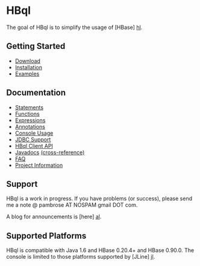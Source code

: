 HBql
====

The goal of HBql is to simplify the usage of [HBase] [hl].

  [hl]: http://hbase.apache.org/

Getting Started
---------------

* [Download](http://www.hbql.com/download.html)
* [Installation](http://www.hbql.com/installation.html)
* [Examples](http://www.hbql.com/examples/examples.html)


Documentation
-------------

* [Statements](http://www.hbql.com/statements/statements.html)
* [Functions](http://www.hbql.com/statements/functions.html)
* [Expressions](http://www.hbql.com/statements/expressions.html)
* [Annotations](http://www.hbql.com/annotations/annotations.html)
* [Console Usage](http://www.hbql.com/console/console.html)
* [JDBC Support](http://www.hbql.com/jdbc/jdbc_support.html)
* [HBql Client API](http://www.hbql.com/apidocs/org/apache/hadoop/hbase/hbql/client/package-summary.html)
* [Javadocs](http://www.hbql.com/apidocs/index.html) [(cross-reference)](http://www.hbql.com/xref/index.html)
* [FAQ](http://www.hbql.com/faq.html)
* [Project Information](http://www.hbql.com/project-info.html)

Support
-------

HBql is a work in progress.  If you have problems (or success), please send
me a note @ pambrose AT NOSPAM gmail DOT com.

A blog for announcements is [here] [al].

   [al]: http://hbql.blogspot.com


Supported Platforms
-------------------

HBql is compatible with Java 1.6 and HBase 0.20.4+ and HBase 0.90.0.  The console is limited to
those platforms supported by [JLine] [jl].

   [jl]: http://jline.sourceforge.net/

